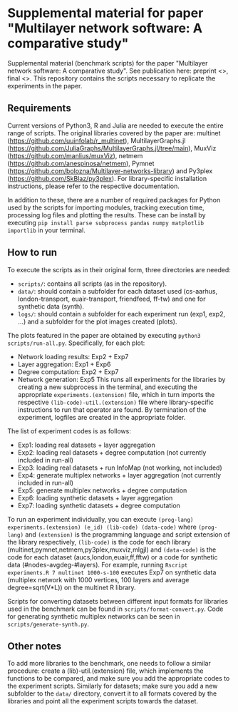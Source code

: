 # Supplemental material for paper "Multilayer network software: A comparative study" 
Supplemental material (benchmark scripts) for the paper "Multilayer network software: A comparative study". See publication here: preprint <>, final <>. 
This repository contains the scripts necessary to replicate the experiments in the paper.

## Requirements
Current versions of Python3, R and Julia are needed to execute the entire range of scripts. The original libraries covered by the paper are: multinet (https://github.com/uuinfolab/r_multinet), MultilayerGraphs.jl (https://github.com/JuliaGraphs/MultilayerGraphs.jl/tree/main), MuxViz (https://github.com/manlius/muxViz), netmem (https://github.com/anespinosa/netmem), Pymnet (https://github.com/bolozna/Multilayer-networks-library) and Py3plex (https://github.com/SkBlaz/py3plex). For library-specific installation instructions, please refer to the respective documentation. 

In addition to these, there are a number of required packages for Python used by the scripts for importing modules, tracking execution time, processing log files and plotting the results. These can be install by executing `pip install parse subprocess pandas numpy matplotlib importlib` in your terminal.

## How to run
To execute the scripts as in their original form, three directories are needed: 
+ `scripts/`: contains all scripts (as in the repository).
+ `data/`: should contain a subfolder for each dataset used (cs-aarhus, london-transport, euair-transport, friendfeed, ff-tw) and one for synthetic data (synth).
+ `logs/`: should contain a subfolder for each experiment run (exp1, exp2, ...) and a subfolder for the plot images created (plots).

The plots featured in the paper are obtained by executing `python3 scripts/run-all.py`. Specifically, for each plot:
+ Network loading results: Exp2 + Exp7
+ Layer aggregation: Exp1 + Exp6
+ Degree computation: Exp2 + Exp7
+ Network generation: Exp5
This runs all experiments for the libraries by creating a new subprocess in the terminal, and executing the appropriate `experiments.(extension)` file, which in turn imports the respective `(lib-code)-util.(extension)` file where library-specific instructions to run that operator are found. By termination of the experiment, logfiles are created in the appropriate folder.

The list of experiment codes is as follows:
* Exp1: loading real datasets + layer aggregation
* Exp2: loading real datasets + degree computation (not currently included in run-all)
* Exp3: loading real datasets + run InfoMap (not working, not included)
* Exp4: generate multiplex networks + layer aggregation (not currently included in run-all)
* Exp5: generate multiplex networks + degree computation 
* Exp6: loading synthetic datasets + layer aggregation
* Exp7: loading synthetic datasets + degree computation
  
To run an experiment individually, you can execute `(prog-lang) experiments.(extension) (e_id) (lib-code) (data-code)` where `(prog-lang)` and `(extension)` is the programming language and script extension of the library respectively, `(lib-code)` is the code for each library (multinet,pymnet,netmem,py3plex,muxviz,mlgjl) and `(data-code)` is the code for each dataset (aucs,london,euair,ff,fftw) or a code for synthetic data (#nodes-avgdeg-#layers).
For example, running `Rscript experiments.R 7 multinet 1000-s-100` executes Exp7 on synthetic data (multiplex network with 1000 vertices, 100 layers and average degree=sqrt(V*L)) on the multinet R library.

Scripts for converting datasets between different input formats for libraries used in the benchmark can be found in `scripts/format-convert.py`. Code for generating synthetic multiplex networks can be seen in `scripts/generate-synth.py`.

## Other notes
To add more libraries to the benchmark, one needs to follow a similar procedure: create a (lib)-util.(extension) file, which implements the functions to be compared, and make sure you add the appropriate codes to the experiment scripts. Similarly for datasets; make sure you add a new subfolder to the `data/` directory, convert it to all formats covered by the libraries and point all the experiment scripts towards the dataset.
